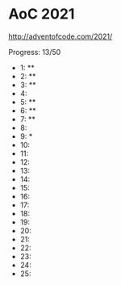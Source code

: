 AoC 2021
====

http://adventofcode.com/2021/


Progress: 13/50

- 1:    **
- 2:    **
- 3:    **
- 4:
- 5:    **
- 6:    **
- 7:    **
- 8:
- 9:    *
- 10:
- 11:
- 12:
- 13:
- 14:
- 15:
- 16:
- 17:
- 18:
- 19:
- 20:
- 21:
- 22:
- 23:
- 24:
- 25: